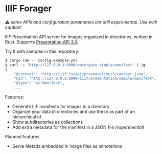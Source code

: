 # IIIF Forager

:warning: _some APIs and configuration parameters are still experimental. Use with caution!_

IIIF Presentation API server for images organized in directories, written in Rust. Supports [Presentation API 3.0](https://iiif.io/api/presentation/3.0/).

Try it with samples in this repository:

```sh
$ cargo run -- config.example.yml
$ curl -s "http://127.0.0.1:8000/watergate-simple/manifest" | jq
{
    "@context": "http://iiif.io/api/presentation/3/context.json",
    "@id": "http://127.0.0.1:8000/iiif/presentation/sample/manifest",
    "@type": "sc:Manifest",
    ...
```

Features:

- Generate IIIF manifests for images in a directory
- Organize your data in directories and use these as part of an hierarchical id
- Show subdirectories as collections
- Add extra metadata for the manifest in a JSON file _(experimental)_

Planned features:

- Serve Metada embedded in image files as annotations
